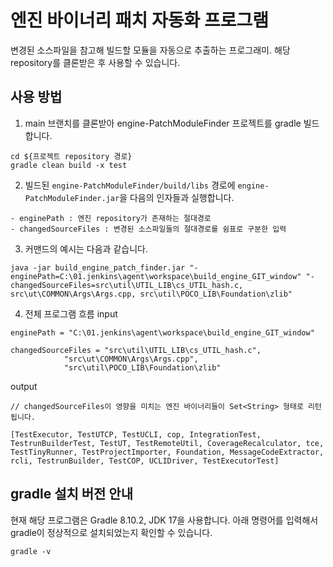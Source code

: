 # 엔진 바이너리 패치 자동화 프로그램

변경된 소스파일을 참고해 빌드할 모듈을 자동으로 추출하는 프로그래미. 해당 repository를 클론받은 후 사용할 수 있습니다.

## 사용 방법

1. main 브랜치를 클론받아 engine-PatchModuleFinder 프로젝트를 gradle 빌드합니다.
```
cd ${프로젝트 repository 경로}
gradle clean build -x test
```
2. 빌드된 `engine-PatchModuleFinder/build/libs` 경로에 `engine-PatchModuleFinder.jar`을 다음의 인자들과 실행합니다.
```
- enginePath : 엔진 repository가 존재하는 절대경로
- changedSourceFiles : 변경된 소스파일들의 절대경로를 쉼표로 구분한 입력
```
3. 커맨드의 예시는 다음과 같습니다.
```
java -jar build_engine_patch_finder.jar "-enginePath=C:\01.jenkins\agent\workspace\build_engine_GIT_window" "-changedSourceFiles=src\util\UTIL_LIB\cs_UTIL_hash.c, src\ut\COMMON\Args\Args.cpp, src\util\POCO_LIB\Foundation\zlib"
```
4. 전체 프로그램 흐름
input
```
enginePath = "C:\01.jenkins\agent\workspace\build_engine_GIT_window"

changedSourceFiles = "src\util\UTIL_LIB\cs_UTIL_hash.c", 
			"src\ut\COMMON\Args\Args.cpp", 
			"src\util\POCO_LIB\Foundation\zlib"
```
output
```
// changedSourceFiles이 영향을 미치는 엔진 바이너리들이 Set<String> 형태로 리턴됩니다.

[TestExecutor, TestUTCP, TestUCLI, cop, IntegrationTest, TestrunBuilderTest, TestUT, TestRemoteUtil, CoverageRecalculator, tce, TestTinyRunner, TestProjectImporter, Foundation, MessageCodeExtractor, rcli, TestrunBuilder, TestCOP, UCLIDriver, TestExecutorTest]
```

## gradle 설치 버전 안내

현재 해당 프로그램은 Gradle 8.10.2, JDK 17을 사용합니다.
아래 명령어를 입력해서 gradle이 정상적으로 설치되었는지 확인할 수 있습니다.
```
gradle -v
```